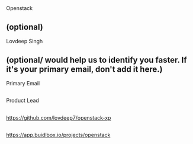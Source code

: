 ## <PROJECT NAME>
Openstack

## <YOUR FULL NAME> (optional)
Lovdeep Singh 

## <Used Email in Buidlbox> (optional/ would help us to identify you faster. If it's your primary email, don't add it here.)
Primary Email 

## <YOUR ROLE ON THE TEAM>
Product Lead

## <LINK TO THE PROJECT REPOSITORY>
https://github.com/lovdeep7/openstack-xp

## <LINK TO BUIDLBOX SUBMISSION>
https://app.buidlbox.io/projects/openstack

## <ANY LINKS TO YOUR SOCIALS THAT YOU WANT PEOPLE TO SEE WHO MIGHT COME ACROSS YOUR SUBMISSION IN THE FUTURE>
